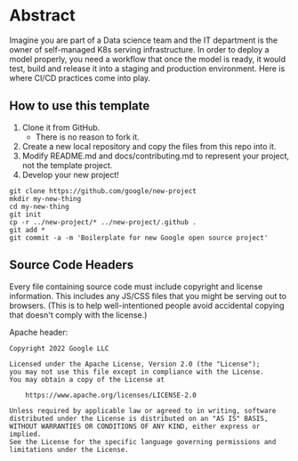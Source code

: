 # Abstract

Imagine you are part of a Data science team and the IT department is the owner of self-managed K8s serving infrastructure. In order to deploy a model properly, you need a workflow that once the model is ready, it would test, build and release it into a staging and production environment. Here is where CI/CD practices come into play.


## How to use this template

1. Clone it from GitHub.
    * There is no reason to fork it.
1. Create a new local repository and copy the files from this repo into it.
1. Modify README.md and docs/contributing.md to represent your project, not the
   template project.
1. Develop your new project!

``` shell
git clone https://github.com/google/new-project
mkdir my-new-thing
cd my-new-thing
git init
cp -r ../new-project/* ../new-project/.github .
git add *
git commit -a -m 'Boilerplate for new Google open source project'
```

## Source Code Headers

Every file containing source code must include copyright and license
information. This includes any JS/CSS files that you might be serving out to
browsers. (This is to help well-intentioned people avoid accidental copying that
doesn't comply with the license.)

Apache header:

    Copyright 2022 Google LLC

    Licensed under the Apache License, Version 2.0 (the "License");
    you may not use this file except in compliance with the License.
    You may obtain a copy of the License at

        https://www.apache.org/licenses/LICENSE-2.0

    Unless required by applicable law or agreed to in writing, software
    distributed under the License is distributed on an "AS IS" BASIS,
    WITHOUT WARRANTIES OR CONDITIONS OF ANY KIND, either express or implied.
    See the License for the specific language governing permissions and
    limitations under the License.
